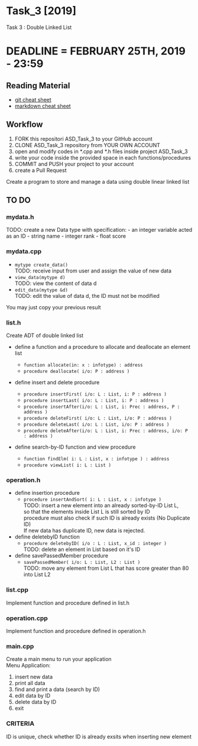 # Task_3 [2019]
Task 3 : Double Linked List 

# DEADLINE = FEBRUARY 25TH, 2019 - 23:59

## Reading Material
* [git cheat sheet](https://education.github.com/git-cheat-sheet-education.pdf)
* [markdown cheat sheet](https://enterprise.github.com/downloads/en/markdown-cheatsheet.pdf)

## Workflow
1. FORK this repositori ASD_Task_3 to your GitHub account
2. CLONE ASD_Task_3 repository from YOUR OWN ACCOUNT
3. open and modify codes in *.cpp and *.h files inside project ASD_Task_3
4. write your code inside the provided space in each functions/procedures 
5. COMMIT and PUSH your project to your account
6. create a Pull Request


Create a program to store and manage a data using double linear linked list


## TO DO

### mydata.h
TODO:  create a new Data type with specification:
		- an integer variable acted as an ID
		- string name
		- integer rank
		- float score


### mydata.cpp
* `mytype create_data()`<br>
	TODO: receive input from user and assign the value of new data
* `view_data(mytype d)`<br>
	TODO:  view the content of data d
* `edit_data(mytype &d)`<br>
	TODO:  edit the value of data d, the ID must not be modified

You may just copy your previous result


### list.h
Create ADT of double linked list
* define a function and a procedure to allocate and deallocate an element list
  * `function allocate(in: x : infotype) : address`
  * `procedure deallocate( i/o: P : address )`
  
* define insert and delete procedure
  * `procedure insertFirst( i/o: L : List, i: P : address )`
  * `procedure insertLast( i/o: L : List, i: P : address )`
  * `procedure insertAfter(i/o: L : List, i: Prec : address, P : address )`
  * `procedure deleteFirst( i/o: L : List, i/o: P : address )`
  * `procedure deleteLast( i/o: L : List, i/o: P : address )`
  * `procedure deleteAfter(i/o: L : List, i: Prec : address, i/o: P : address )`

* define search-by-ID function and view procedure
  * `function findElm( i: L : List, x : infotype ) : address`
  * `procedure viewList( i: L : List )`
  

### operation.h
* define insertion procedure
  * `procedure insertAndSort( i: L : List, x : infotype )`<br>
	TODO: insert a new element into an already sorted-by-ID List L, <br>
	so that the elements inside List L is still sorted by ID<br>
	procedure must also check if such ID is already exists (No Duplicate ID)<br>
	If new data has duplicate ID, new data is rejected.
* define deletebyID function
  * `procedure deletebyID( i/o : L : List, x_id : integer )`<br>
    TODO: delete an element in List based on it's ID
* define savePassedMember procedure
  * `savePassedMember( i/o: L : List, L2 : List )`<br>
    TODO: move any element from List L that has score greater than 80 into List L2
  
### list.cpp
Implement function and procedure defined in list.h


### operation.cpp
Implement function and procedure defined in operation.h

### main.cpp
Create a main menu to run your application <br>
Menu Application:
   1. insert new data
   2. print all data
   3. find and print a data (search by ID)
   4. edit data by ID
   5. delete data by ID
   0. exit
  
   
### CRITERIA
ID is unique, check whether ID is already exsits when inserting new element
